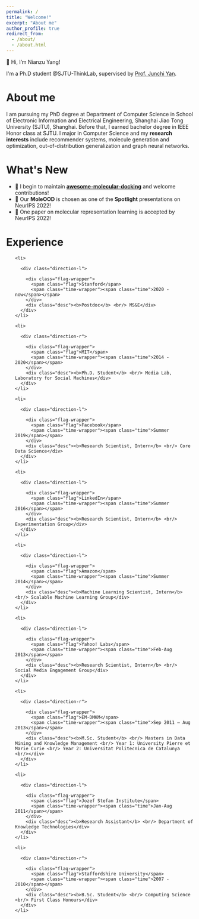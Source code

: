 ```yaml
---
permalink: /
title: "Welcome!"
excerpt: "About me"
author_profile: true
redirect_from: 
  - /about/
  - /about.html
---
```

👋 Hi, I’m Nianzu Yang!

I'm a Ph.D student @SJTU-ThinkLab, supervised by [Prof. Junchi Yan](https://thinklab.sjtu.edu.cn/).


About me
======
I am pursuing my PhD degree at Department of Computer Science in School of Electronic Information and Electrical Engineering, Shanghai Jiao Tong University (SJTU), Shanghai. Before that, I earned bachelor degree in IEEE Honor class at SJTU. I major in Computer Science and my **research interests** include recommender systems, molecule generation and optimization, out-of-distribution generalization and graph neural networks.

What's New
======
<!-- <div style="height:600px;overflow-y:auto;background:#ffffff;">
🌟 I begin to maintain <a href="https://github.com/yangnianzu0515/awesome-molecular-docking"><b>awesome-molecular-docking</b></a> on github and welcome contributions!<br>
🌟 Our <b>MoleOOD</b> is chosen as one of the <b>Spotlight</b> presentations on NeurIPS 2022!<br>
🌟 One paper on molecular representation learning is accepted by NeurIPS 2022!<br>
<!-- - 🌟 Our **MoleOOD** is chosen as one of the **Spotlight** presentations on NeurIPS 2022!
<!-- - 🌟 One paper on molecular representation learning is accepted by NeurIPS 2022! -->
- 🌟 I begin to maintain <a href="https://github.com/yangnianzu0515/awesome-molecular-docking"><b>awesome-molecular-docking</b></a> and welcome contributions!
- 🌟 Our **MoleOOD** is chosen as one of the **Spotlight** presentations on NeurIPS 2022!
- 🌟 One paper on molecular representation learning is accepted by NeurIPS 2022!

Experience
======
  <ul class="timeline">
    
    <li>
      
      <div class="direction-l">
      
        <div class="flag-wrapper">
          <span class="flag">Stanford</span>
          <span class="time-wrapper"><span class="time">2020 - now</span></span>
        </div>
        <div class="desc"><b>Postdoc</b> <br/> MS&E</div>
      </div>
    </li>
    
    <li>
      
      <div class="direction-r">
      
        <div class="flag-wrapper">
          <span class="flag">MIT</span>
          <span class="time-wrapper"><span class="time">2014 - 2020</span></span>
        </div>
        <div class="desc"><b>Ph.D. Student</b> <br/> Media Lab, Laboratory for Social Machines</div>
      </div>
    </li>
    
    <li>
      
      <div class="direction-l">
      
        <div class="flag-wrapper">
          <span class="flag">Facebook</span>
          <span class="time-wrapper"><span class="time">Summer 2019</span></span>
        </div>
        <div class="desc"><b>Research Scientist, Intern</b> <br/> Core Data Science</div>
      </div>
    </li>
    
    <li>
      
      <div class="direction-l">
      
        <div class="flag-wrapper">
          <span class="flag">LinkedIn</span>
          <span class="time-wrapper"><span class="time">Summer 2016</span></span>
        </div>
        <div class="desc"><b>Research Scientist, Intern</b> <br/> Experimentation Group</div>
      </div>
    </li>
    
    <li>
      
      <div class="direction-l">
      
        <div class="flag-wrapper">
          <span class="flag">Amazon</span>
          <span class="time-wrapper"><span class="time">Summer 2014</span></span>
        </div>
        <div class="desc"><b>Machine Learning Scientist, Intern</b> <br/> Scalable Machine Learning Group</div>
      </div>
    </li>
    
    <li>
      
      <div class="direction-l">
      
        <div class="flag-wrapper">
          <span class="flag">Yahoo! Labs</span>
          <span class="time-wrapper"><span class="time">Feb-Aug 2013</span></span>
        </div>
        <div class="desc"><b>Research Scientist, Intern</b> <br/> Social Media Engagement Group</div>
      </div>
    </li>
    
    <li>
      
      <div class="direction-r">
      
        <div class="flag-wrapper">
          <span class="flag">EM-DMKM</span>
          <span class="time-wrapper"><span class="time">Sep 2011 – Aug 2013</span></span>
        </div>
        <div class="desc"><b>M.Sc. Student</b> <br/> Masters in Data Mining and Knowledge Management <br/> Year 1: University Pierre et Marie Curie <br/> Year 2: Universitat Politecnica de Catalunya <br/></div>
      </div>
    </li>
    
    <li>
      
      <div class="direction-l">
      
        <div class="flag-wrapper">
          <span class="flag">Jozef Stefan Institute</span>
          <span class="time-wrapper"><span class="time">Jan-Aug 2011</span></span>
        </div>
        <div class="desc"><b>Research Assistant</b> <br/> Department of Knowledge Technologies</div>
      </div>
    </li>
    
    <li>
      
      <div class="direction-r">
      
        <div class="flag-wrapper">
          <span class="flag">Staffordshire University</span>
          <span class="time-wrapper"><span class="time">2007 - 2010</span></span>
        </div>
        <div class="desc"><b>B.Sc. Student</b> <br/> Computing Science <br/> First Class Honours</div>
      </div>
    </li>
    
  </ul>


